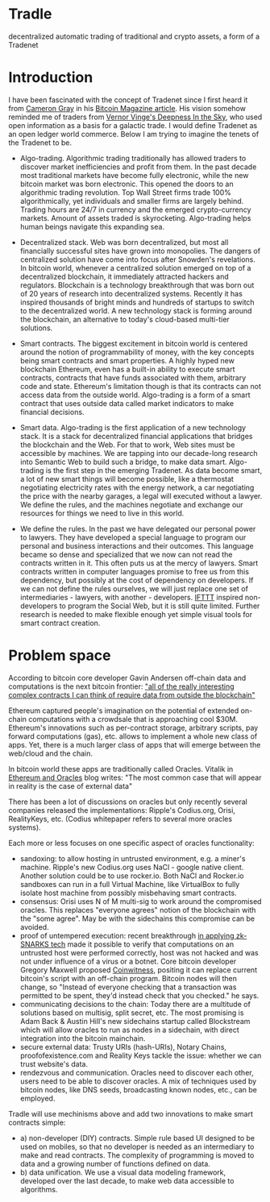 Tradle
======

decentralized automatic trading of traditional and crypto assets, a form of a Tradenet

Introduction
============

I have been fascinated with the concept of Tradenet since I first heard it from [Cameron Gray](http://about.me/cameron.john.gray) in his [Bitcoin Magazine article](http://bitcoinmagazine.com/15021/sovereignty-2-0/). His vision somehow reminded me of traders from [Vernor Vinge's Deepness In the Sky](http://en.wikipedia.org/wiki/A_Deepness_in_the_Sky), who used open information as a basis for a galactic trade. I would define Tradenet as an open ledger world commerce. Below I am trying to imagine the tenets of the Tradenet to be.

* Algo-trading. Algorithmic trading traditionally has allowed traders to discover market inefficiencies and profit from them. In the past decade most traditional markets have become fully electronic, while the new bitcoin market was born electronic. This opened the doors to an algorithmic trading revolution. Top Wall Street firms trade 100% algorithmically, yet individuals and smaller firms are largely behind. Trading hours are 24/7 in currency and the emerged crypto-currency markets. Amount of assets traded is skyrocketing. Algo-trading helps human beings navigate this expanding sea. 

* Decentralized stack. Web was born decentralized, but most all financially successful sites have grown into monopolies. The dangers of centralized solution have come into focus after Snowden's revelations. In bitcoin world, whenever a centralized solution emerged on top of a decentralized blockchain, it immediately attracted hackers and regulators. Blockchain is a technology breakthrough that was born out of 20 years of research into decentralized systems. Recently it has inspired thousands of bright minds and hundreds of startups to switch to the decentralized world. A new technology stack is forming around the blockchain, an alternative to today's cloud-based multi-tier solutions.

* Smart contracts. The biggest excitement in bitcoin world is centered around the notion of programmability of money,  with the key concepts being smart contracts and smart properties. A highly hyped new blockchain Ethereum, even has a built-in ability to execute smart contracts, contracts that have funds associated with them, arbitrary code and state. Ethereum's limitation though is that its contracts can not access data from the outside world. Algo-trading is a form of a smart contract that uses outside data called market indicators to make financial decisions.

* Smart data. Algo-trading is the first application of a new technology stack. It is a stack  for decentralized financial applications that bridges the blockchain and the Web. For that to work, Web sites must be accessible by machines. We are tapping into our decade-long research into Semantic Web to build such a bridge, to make data smart. Algo-trading is the first step in the emerging Tradenet. As data become smart, a lot of new smart things will become possible, like a thermostat negotiating electricity rates with the energy network, a car negotiating the price with the nearby garages, a legal will executed without a lawyer. We define the rules, and the machines negotiate and exchange our resources for things we need to live in this world.

* We define the rules. In the past we have delegated our personal power to lawyers. They have developed a special language to program our personal and business interactions and their outcomes. This language became so dense and specialized that we now can not read the contracts written in it. This often puts us at the mercy of lawyers. Smart contracts written in computer languages promise to free us from this dependency, but possibly at the cost of dependency on developers. If we can not define the rules ourselves, we will just replace one set of intermediaries - lawyers, with another - developers. [IFTTT](https://ifttt.com/) inspired non-developers to program the Social Web, but it is still quite limited. Further research is needed to make flexible enough yet simple visual tools for smart contract creation.


Problem space
=============

According to bitcoin core developer Gavin Andersen off-chain data and computations is the next bitcoin frontier:  ["all of the really interesting complex contracts I can think of require data from outside the blockchain"](http://gavintech.blogspot.com/2014/06/bit-thereum.html)

Ethereum captured people's imagination on the potential of extended on-chain computations with a crowdsale that is approaching cool $30M. Ethereum's innovations such as per-contract storage, arbitrary scripts, pay forward computations (gas), etc. allows to implement a whole new class of apps. Yet, there is a much larger class of apps that will emerge between the web/cloud and the chain.

In bitcoin world these apps are traditionally called Oracles. Vitalik in [Ethereum and Oracles](https://blog.ethereum.org/2014/07/22/ethereum-and-oracles/) blog writes: "The most common case that will appear in reality is the case of external data"

There has been a lot of discussions on oracles but only recently several companies released the implementations: Ripple's Codius.org, Orisi, RealityKeys, etc. (Codius whitepaper refers to several more oracles systems).

Each more or less focuses on one specific aspect of oracles functionality:
* sandoxing: to allow hosting in untrusted environment, e.g. a miner's machine. Ripple's new Codius.org uses NaCl - google native client. Another solution could be to use rocker.io. Both NaCl and Rocker.io sandboxes can run in a full Virtual Machine, like VirtualBox to fully isolate host machine from possibly misbehaving smart contracts.
* consensus: Orisi uses N of M multi-sig to work around the compromised oracles. This replaces "everyone agrees" notion of the blockchain with the "some agree". May be with the sidechains this compromise can be avoided.
* proof of untempered execution: recent breakthrough [in applying zk-SNARKS tech](http://www.scipr-lab.org/) made it possible to verify that computations on an untrusted host were performed correctly, host was not hacked and was not under influence of a virus or a botnet. Core bitcoin developer Gregory Maxwell proposed [Coinwitness](https://bitcointalk.org/index.php?topic=277389.0), positing it can replace current bitcoin's script with an off-chain program. Bitcoin nodes will then change, so "Instead of everyone checking that a transaction was permitted to be spent, they'd instead check that you checked." he says.
* communicating decisions to the chain: Today there are a multitude of solutions based on multisig, split secret, etc. The most promising is Adam Back & Austin Hill's new sidechains startup called Blockstream which will allow oracles to run as nodes in a sidechain, with direct integration into the bitcoin mainchain.
* secure external data: Trusty URIs (hash-URIs), Notary Chains, proofofexistence.com and Reality Keys tackle the issue: whether we can trust website's data.
* rendezvous and communication. Oracles need to discover each other, users need to be able to discover oracles. A mix of techniques used by bitcoin nodes, like DNS seeds, broadcasting known nodes, etc., can be employed.

Tradle will use mechinisms above and add two innovations to make smart contracts simple:

* a) non-developer (DIY) contracts. Simple rule based UI designed to be used on mobiles, so that no developer is needed as an intermediary to make and read contracts. The complexity of programming is moved to data and a growing number of functions defined on data.
* b) data unification. We use a visual data modeling framework, developed over the last decade, to make web data accessible to algorithms.
